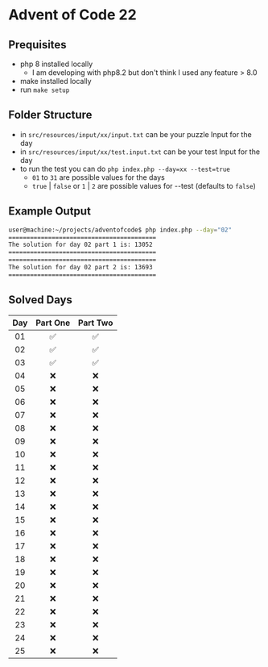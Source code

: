 # Advent of Code 22

## Prequisites
* php 8 installed locally
  * I am developing with php8.2 but don't think I used any feature > 8.0
* make installed locally
* run `make setup`

## Folder Structure
* in `src/resources/input/xx/input.txt` can be your puzzle Input for the day
* in `src/resources/input/xx/test.input.txt` can be your test Input for the day
* to run the test you can do `php index.php --day=xx --test=true`
  * `01` to `31` are possible values for the days
  * `true` | `false` or `1` | `2` are possible values for --test (defaults to `false`)

## Example Output

```bash
user@machine:~/projects/adventofcode$ php index.php --day="02"
=========================================
The solution for day 02 part 1 is: 13052
=========================================
=========================================
The solution for day 02 part 2 is: 13693
=========================================
```

## Solved Days
| Day | Part One | Part Two |
|:---:|:--------:|:--------:|
| 01  |    ✅     |    ✅     |
| 02  |    ✅     |    ✅     |
| 03  |    ✅     |    ✅     |
| 04  |    ❌     |    ❌     |
| 05  |    ❌     |    ❌     |
| 06  |    ❌     |    ❌     |
| 07  |    ❌     |    ❌     |
| 08  |    ❌     |    ❌     |
| 09  |    ❌     |    ❌     |
| 10  |    ❌     |    ❌     |
| 11  |    ❌     |    ❌     |
| 12  |    ❌     |    ❌     |
| 13  |    ❌     |    ❌     |
| 14  |    ❌     |    ❌     |
| 15  |    ❌     |    ❌     |
| 16  |    ❌     |    ❌     |
| 17  |    ❌     |    ❌     |
| 18  |    ❌     |    ❌     |
| 19  |    ❌     |    ❌     |
| 20  |    ❌     |    ❌     |
| 21  |    ❌     |    ❌     |
| 22  |    ❌     |    ❌     |
| 23  |    ❌     |    ❌     |
| 24  |    ❌     |    ❌     |
| 25  |    ❌     |    ❌     |